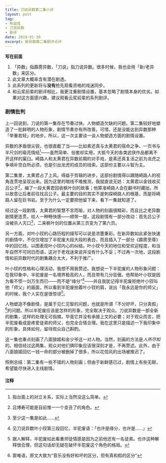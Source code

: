 ```yaml
---
title: 刀说异数第二集小评
layout: post
tag:
- 布袋戏
- 刀说异数
- 剧评
date: 2019-01-30
excerpt: 新异数第二集剧评点评
---
```


**写在前面**

1. 「异数」指霹雳异数，「刀说」指刀说异数。很多时候，我也会用「新/老异数」来区分。
2. 此文章大概率含有潜在剧透。
3. 此系列的更新将与**没有**抢先观看资格的戏迷同步。
4. 和云浆前辈的剧评相比，我更注重剧情设置，基本忽略了剧情本身的优劣。如果对这方面感兴趣，建议观看云浆前辈的系列剧评。

### 剧情批判

上一回说到，刀说的第一集存在节奏过快，人物塑造欠缺的问题。第二集较好地塑造了一批鲜明的人物形象，剧情节奏亦有所改善。可惜，还是没能达到异数那种「举重若轻」的地步。所以，这一次主要谈一谈人物塑造方面的剧情设置。

异数的矛盾很尖锐，也很直截了当——比如素还真与太黄君的宿命之争、一页书与半尺剑的瑜亮情结[^1]——虽然简单、俗套却实用，大抵今天的各类武侠作品都离不开这样的窠臼。崎路人和太黄君在异数前期的对手戏，是素还真复活之前为龙虎之争填补空白所必须，也是引出龙虎的成员的线索。这部份主要以斗智为主。

第二集里，太黄君占了上风。得益于剪辑的进步，这部份剧情得以跟随崎路人的视角连贯地呈现出来。因为这里的暗线不难推测，我就直说无妨：太黄君以金钱收买吕公子[^2]，编了一段太黄君回收枫叶剑的故事；他算准崎路人会在翻书时藏拙，所以故意让后者前往找吕公子。最主要的目的其实不是刺探崎路人的根基，而是将崎路人留在巨书岩。至于为什么一定要把他留下来，看下一集就知道了。

经过这一段剧情，太黄君的智慧不言而喻，对人物的刻画很精彩，而且比之老异数剧情更连贯，给人一种畅快感——顺带一提，这段剧情有一部分改动：首先吕公子没被杀人灭口[^3]，二来枫叶剑的位置从第三页变为了第六页。

另一方面，对叶小钗的心路历程的描写可以说是浓墨重彩。在新异数如此紧张快速的剧情中，不仅仅增加了半驼废大段大段的表白，而且插入了一部分《霹雳至尊》中的回忆线，以图表现叶小钗内心的纠结。叶小钗今天的地位和受欢迎程度，和当年自然不可同日而语，这对于老戏迷来说并没有什么不妥；不过再一次地，这段剧情和前异数时代的剧集耦合太大，不利于推广。

叶小钗的性格和心理活动，我想不用我赘述。我想说一下半驼废的人物形象问题：在我印象中，半驼废是一名境界极高的人，而且带有几分狂傲。他帮助叶小钗是因为看不惯一剑万生而已——而不是“缘分”[^4]——并且我犹记得半驼废拒绝叶小钗叫他「师父」的画面，所以看到半驼废拍着叶小钗的肩，说出「我永远是你的师父」的时候，我个人实在是很惊讶[^5]。

人物塑造不像剧情，是属于见仁见智的问题，也就是所谓「不分好坏，只分真假」[^6]的问题。所以半驼废应该是怎样的形象，完全取决于观众。刀说异数是一部全新的剧集，这样的处理无可指摘，毕竟它并没有承接上文的必要；对于观众而言，把半驼废看成是疼爱徒弟的师父，也完全合情合理。我在这里只是描述一下我印象中的形象，具体如何，留待观众自己斟酌。

这一集也重点刻画了八面狼姬和金少爷这一对人物。当然，刻画的方法是*人所尽知*的。相信经过这两集，观众对他们俩印象应该很深刻才是，不再赘述。此外，由于八面狼姬回忆一钱一命的部分被删掉了很多，所以花信风的出场被推迟了。

照例总结：第二集有一些不错的人物刻画；但由于新鲜感已过，剧情上有些无聊，希望能尽快进入主线剧情。

#### 注释

[^1]: 指台面上的对立关系，实际上当然没这么简单。
[^2]: 吕博寿可能是目前惟一一个变丑了的角色。
[^3]: 至少这一集是如此……
[^4]: 见刀说异数叶小钗第三段回忆，半驼废语：「也许是缘分，也许是……」
[^5]: 据人解释，半驼废如此看重师徒情感是因为之前他还有一名徒弟。也许这种解释很合理，但这句话却无疑在破坏半驼废这个角色的格局。
[^6]: 窦唯语，原文大致为“音乐没有好和坏的区分，但有真和假的区分”
